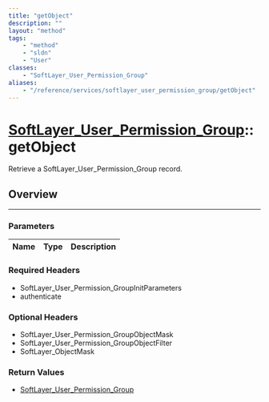 ```yaml
---
title: "getObject"
description: ""
layout: "method"
tags:
    - "method"
    - "sldn"
    - "User"
classes:
    - "SoftLayer_User_Permission_Group"
aliases:
    - "/reference/services/softlayer_user_permission_group/getObject"
---
```

# [SoftLayer_User_Permission_Group](/reference/services/SoftLayer_User_Permission_Group)::getObject


Retrieve a SoftLayer_User_Permission_Group record.


## Overview 


-----

### Parameters 
|Name | Type | Description |
| --- | --- | --- |


### Required Headers
* SoftLayer_User_Permission_GroupInitParameters
* authenticate


### Optional Headers
* SoftLayer_User_Permission_GroupObjectMask
* SoftLayer_User_Permission_GroupObjectFilter
* SoftLayer_ObjectMask

### Return Values
* <a href='/reference/datatypes/SoftLayer_User_Permission_Group'>SoftLayer_User_Permission_Group </a>




